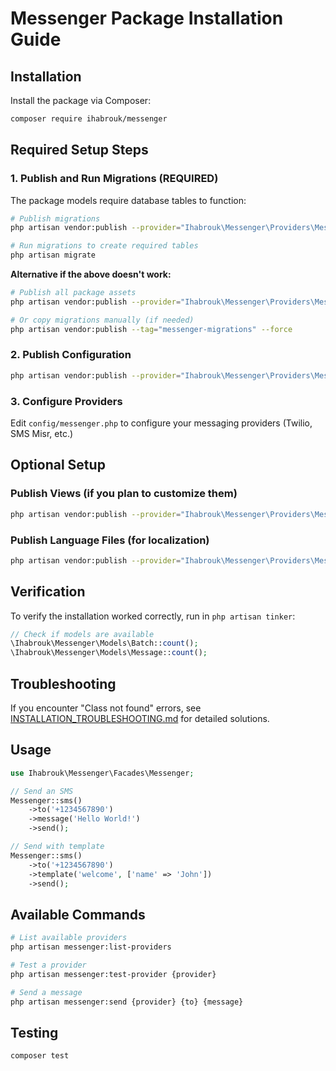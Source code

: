 # Messenger Package Installation Guide

## Installation

Install the package via Composer:

```bash
composer require ihabrouk/messenger
```

## Required Setup Steps

### 1. Publish and Run Migrations (REQUIRED)
The package models require database tables to function:

```bash
# Publish migrations
php artisan vendor:publish --provider="Ihabrouk\Messenger\Providers\MessengerServiceProvider" --tag="messenger-migrations"

# Run migrations to create required tables
php artisan migrate
```

**Alternative if the above doesn't work:**
```bash
# Publish all package assets
php artisan vendor:publish --provider="Ihabrouk\Messenger\Providers\MessengerServiceProvider"

# Or copy migrations manually (if needed)
php artisan vendor:publish --tag="messenger-migrations" --force
```

### 2. Publish Configuration
```bash
php artisan vendor:publish --provider="Ihabrouk\Messenger\Providers\MessengerServiceProvider" --tag="messenger-config"
```

### 3. Configure Providers
Edit `config/messenger.php` to configure your messaging providers (Twilio, SMS Misr, etc.)

## Optional Setup

### Publish Views (if you plan to customize them)
```bash
php artisan vendor:publish --provider="Ihabrouk\Messenger\Providers\MessengerServiceProvider" --tag="messenger-views"
```

### Publish Language Files (for localization)
```bash
php artisan vendor:publish --provider="Ihabrouk\Messenger\Providers\MessengerServiceProvider" --tag="messenger-lang"
```

## Verification

To verify the installation worked correctly, run in `php artisan tinker`:
```php
// Check if models are available
\Ihabrouk\Messenger\Models\Batch::count();
\Ihabrouk\Messenger\Models\Message::count();
```

## Troubleshooting

If you encounter "Class not found" errors, see [INSTALLATION_TROUBLESHOOTING.md](INSTALLATION_TROUBLESHOOTING.md) for detailed solutions.

## Usage

```php
use Ihabrouk\Messenger\Facades\Messenger;

// Send an SMS
Messenger::sms()
    ->to('+1234567890')
    ->message('Hello World!')
    ->send();

// Send with template
Messenger::sms()
    ->to('+1234567890')
    ->template('welcome', ['name' => 'John'])
    ->send();
```

## Available Commands

```bash
# List available providers
php artisan messenger:list-providers

# Test a provider
php artisan messenger:test-provider {provider}

# Send a message
php artisan messenger:send {provider} {to} {message}
```

## Testing

```bash
composer test
```
